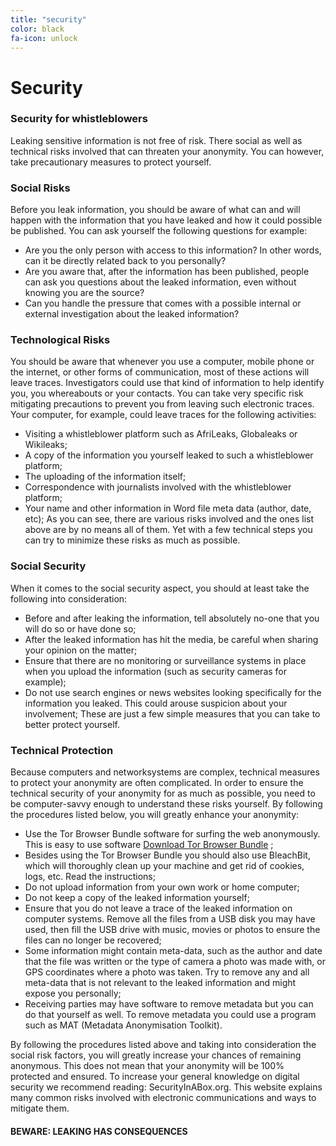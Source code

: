 ```yaml
---
title: "security"
color: black
fa-icon: unlock
---
```


# Security

### Security for whistleblowers
Leaking sensitive information is not free of risk. There social as well as technical risks involved that can threaten your anonymity. You can however, take precautionary measures to protect yourself.

### Social Risks
Before you leak information, you should be aware of what can and will happen with the information that you have leaked and how it could possible be published. You can ask yourself the following questions for example:
* Are you the only person with access to this information? In other words, can it be directly related back to you personally?
* Are you aware that, after the information has been published, people can ask you questions about the leaked information, even without knowing you are the source?
* Can you handle the pressure that comes with a possible internal or external investigation about the leaked information?

### Technological Risks
You should be aware that whenever you use a computer, mobile phone or the internet, or other forms of communication, most of these actions will leave traces. Investigators could use that kind of information to help identify you, you whereabouts or your contacts. You can take very specific risk mitigating precautions to prevent you from leaving such electronic traces. Your computer, for example, could leave traces for the following activities:

* Visiting a whistleblower platform such as AfriLeaks, Globaleaks or Wikileaks;
* A copy of the information you yourself leaked to such a whistleblower platform;
* The uploading of the information itself;
* Correspondence with journalists involved with the whistleblower platform;
* Your name and other information in Word file meta data (author, date, etc);
As you can see, there are various risks involved and the ones list above are by no means all of them. Yet with a few technical steps you can try to minimize these risks as much as possible.

### Social Security

When it comes to the social security aspect, you should at least take the following into consideration:

* Before and after leaking the information, tell absolutely no-one that you will do so or have done so;
* After the leaked information has hit the media, be careful when sharing your opinion on the matter;
* Ensure that there are no monitoring or surveillance systems in place when you upload the information (such as security cameras for example);
* Do not use search engines or news websites looking specifically for the information you leaked. This could arouse suspicion about your involvement;
These are just a few simple measures that you can take to better protect yourself.

### Technical Protection

Because computers and networksystems are complex, technical measures to protect your anonymity are often complicated. In order to ensure the technical security of your anonymity for as much as possible, you need to be computer-savvy enough to understand these risks yourself.
By following the procedures listed below, you will greatly enhance your anonymity:

* Use the Tor Browser Bundle software for surfing the web anonymously. This is easy to use software [Download Tor Browser Bundle](https://www.torproject.org/download/download-easy.html.en) ; 
* Besides using the Tor Browser Bundle you should also use BleachBit, which will thoroughly clean up your machine and get rid of cookies, logs, etc. Read the instructions;
* Do not upload information from your own work or home computer;
* Do not keep a copy of the leaked information yourself;
* Ensure that you do not leave a trace of the leaked information on computer systems. Remove all the files from a USB disk you may have used, then fill the USB drive with music, movies or photos to ensure the files can no longer be recovered;
* Some information might contain meta-data, such as the author and date that the file was written or the type of camera a photo was made with, or GPS coordinates where a photo was taken. Try to remove any and all meta-data that is not relevant to the leaked information and might expose you personally;
* Receiving parties may have software to remove metadata but you can do that yourself as well. To remove metadata you could use a program such as MAT (Metadata Anonymisation Toolkit).

By following the procedures listed above and taking into consideration the social risk factors, you will greatly increase your chances of remaining anonymous. This does not mean that your anonymity will be 100% protected and ensured. To increase your general knowledge on digital security we recommend reading: SecurityInABox.org.
This website explains many common risks involved with electronic communications and ways to mitigate them.

#### BEWARE: LEAKING HAS CONSEQUENCES